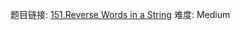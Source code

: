 题目链接: [151.Reverse Words in a String][1]
难度: Medium

[1]: https://leetcode.com/problems/reverse-words-in-a-string/